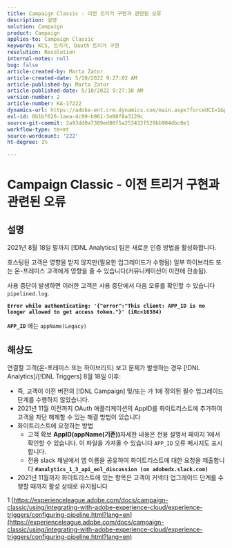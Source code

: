 ```yaml
---
title: Campaign Classic - 이전 트리거 구현과 관련된 오류
description: 설명
solution: Campaign
product: Campaign
applies-to: Campaign Classic
keywords: KCS, 트리거, Oauth 트리거 구현
resolution: Resolution
internal-notes: null
bug: false
article-created-by: Marta Zator
article-created-date: 5/10/2022 9:27:02 AM
article-published-by: Marta Zator
article-published-date: 5/10/2022 9:27:38 AM
version-number: 2
article-number: KA-17222
dynamics-url: https://adobe-ent.crm.dynamics.com/main.aspx?forceUCI=1&pagetype=entityrecord&etn=knowledgearticle&id=4ba79854-43d0-ec11-a7b5-00224809c101
exl-id: 0b1bf626-1aea-4c99-b961-3e08f8a3129c
source-git-commit: 2a93dd0a7389ed08f5a253432f529bb904dbc0e1
workflow-type: tm+mt
source-wordcount: '222'
ht-degree: 1%

---
```


# Campaign Classic - 이전 트리거 구현과 관련된 오류

## 설명


2021년 8월 18일 말까지 [!DNL Analytics] 팀은 새로운 인증 방법을 활성화합니다.

호스팅된 고객은 영향을 받지 않지만(필요한 업그레이드가 수행됨) 일부 하이브리드 또는 온-프레미스 고객에게 영향을 줄 수 있습니다(커뮤니케이션이 이전에 전송됨).

사용 중단이 발생하면 이러한 고객은 사용 중단에서 다음 오류를 확인할 수 있습니다 `pipelined.log`.

<b>`Error while authenticating: '{"error":"This client: APP_ID is no longer allowed to get access token."}' (iRc=16384)`</b>

<b>`APP_ID`</b> 에는 `appName(Legacy)`


## 해상도


연결할 고객(온-프레미스 또는 하이브리드) 보고 문제가 발생하는 경우 [!DNL Analytics]/[!DNL Triggers] 8월 18일 이후:

- 즉, 고객이 이전 버전의 [!DNL Campaign] 및/또는 가 1에 정의된 필수 업그레이드 단계를 수행하지 않았습니다.
- 2021년 11월 이전까지 OAuth 애플리케이션의 AppID를 화이트리스트에 추가하여 고객을 차단 해제할 수 있는 해결 방법이 있습니다
- 화이트리스트에 요청하는 방법
   - 고객 확보 <b>AppID(appName(기존))</b>자세한 내용은 전용 설명서 페이지 1에서 확인할 수 있습니다. 이 파일을 가져올 수 있습니다 `APP_ID` 오류 메시지도 표시합니다.
   - 전용 slack 채널에서 앱 이름을 공유하여 화이트리스트에 대한 요청을 제출합니다 <b>`#analytics_1_3_api_eol_discussion (on adobedx.slack.com)`</b>
- 2021년 11월까지 화이트리스트에 있는 항목은 고객이 커넥터 업그레이드 단계를 수행할 때까지 활성 상태로 유지됩니다


1 [https://experienceleague.adobe.com/docs/campaign-classic/using/integrating-with-adobe-experience-cloud/experience-triggers/configuring-pipeline.html?lang=en](https://experienceleague.adobe.com/docs/campaign-classic/using/integrating-with-adobe-experience-cloud/experience-triggers/configuring-pipeline.html?lang=en)
